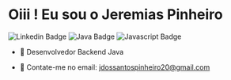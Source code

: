 # Oiii ! Eu sou o Jeremias Pinheiro

![Linkedin Badge](https://img.shields.io/badge/-LinkedIn-blue?style=flat-square&logo=Linkedin&logoColor=white)
![Java Badge](https://img.shields.io/badge/-Java-orange?style=flat-square&logo=java&logoColor=white)
![Javascript Badge](https://img.shields.io/badge/-Javascript-yellow?style=flat-square&logo=javascript&logoColor=white)

- 🔭 Desenvolvedor Backend Java

- 📩 Contate-me no email: jdossantospinheiro20@gmail.com



